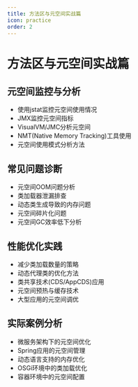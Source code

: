 ```yaml
---
title: 方法区与元空间实战篇
icon: practice
order: 2
---
```


# 方法区与元空间实战篇

## 元空间监控与分析

- 使用jstat监控元空间使用情况
- JMX监控元空间指标
- VisualVM/JMC分析元空间
- NMT(Native Memory Tracking)工具使用
- 元空间使用模式分析方法

## 常见问题诊断

- 元空间OOM问题分析
- 类加载器泄漏排查
- 动态类生成导致的内存问题
- 元空间碎片化问题
- 元空间GC效率低下分析

## 性能优化实践

- 减少类加载数量的策略
- 动态代理类的优化方法
- 类共享技术(CDS/AppCDS)应用
- 元空间预热与缓存技术
- 大型应用的元空间调优

## 实际案例分析

- 微服务架构下的元空间优化
- Spring应用的元空间管理
- 动态语言支持的内存优化
- OSGi环境中的类加载优化
- 容器环境中的元空间配置

